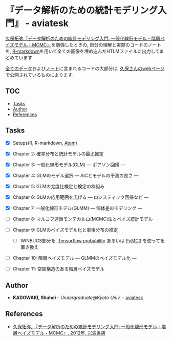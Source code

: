   
  
  
# 『データ解析のための統計モデリング入門』 - aviatesk
  
  
[久保拓弥『データ解析のための統計モデリング入門: 一般化線形モデル・階層ベイズモデル・MCMC』][kubopage]を勉強したときの, 自分の理解と実際のコードのノートを, [R-markdown][R-markdown]を用いて全ての画像を埋め込んだHTLMファイルに出力してまとめています.
  
[全てのデータ][data]および[ノート][notes]に含まれるコードの大部分は, [久保さんのwebページ][kubopage]で公開されているものによります.
  
  
## TOC
  
  
  
  
  
* [Tasks](#tasks )
* [Author](#author )
* [References](#references )
  
  
  
  
  
  
## Tasks
  
  
- [x] Setups(R, R-markdown, [Atom][atom])
- [x] Chapter 2: 確率分布と統計モデルの最尤推定
- [x] Chapter 3: 一般化線形モデル(GLM) ― ポアソン回帰 ―
- [x] Chapter 4: GLMのモデル選択 ― AICとモデルの予測の良さ ―
- [x] Chapter 5: GLMの尤度比検定と検定の枠組み
- [x] Chapter 6: GLMの応用範囲を広げる ― ロジスティック回帰など ―
- [x] Chapter 7: 一般化線形モデル(GLMM) ― 個体差のモデリング ―
- [ ] Chapter 8: マルコフ連鎖モンテカルロ(MCMC)法とベイズ統計モデル
- [ ] Chapter 9: GLMのベイズモデル化と事後分布の推定
    - [ ] WINBUGS部分を, [Tensorflow probability][tfp] あるいは [PyMC3][pymc3] を使ってを置き換え
- [ ] Chapter 10: 階層ベイズモデル ― GLMMのベイズモデル化 ―
- [ ] Chapter 11: 空間構造のある階層ベイズモデル
  
  
## Author
  
  
- **KADOWAKI, Shuhei** - *Undergraduate@Kyoto Univ.* - [aviatesk][aviatesk]
  
  
## References
  
  
- [久保拓弥, 『データ解析のための統計モデリング入門: 一般化線形モデル・階層ベイズモデル・MCMC』, 2012年, 岩波書店][kubopage]
  
  
  
  
  
  
[aviatesk]: https://github.com/aviatesk
[kubopage]: http://hosho.ees.hokudai.ac.jp/~kubo/ce/IwanamiBook.html
[R-markdown]: https://rmarkdown.rstudio.com/
[data]: ./data/
[figs]: ./figs/
[notes]: ./notes/
[atom]: https://github.com/aviatesk/avi-atom
[tfp]: https://www.tensorflow.org/probability/
[pymc3]: https://docs.pymc.io/
  
